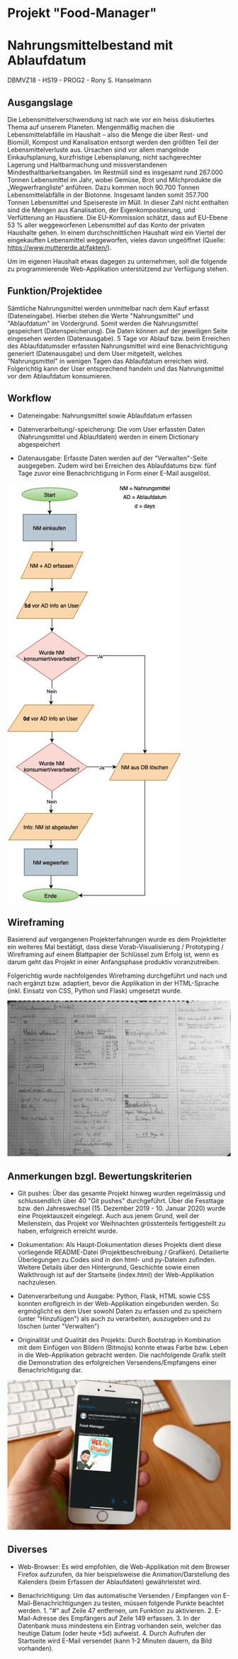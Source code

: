 # Projekt "Food-Manager"
# Nahrungsmittelbestand mit Ablaufdatum
DBMVZ18 - HS19 - PROG2 - Rony S. Hanselmann


## Ausgangslage
Die Lebensmittelverschwendung ist nach wie vor ein heiss diskutiertes Thema auf unserem Planeten. Mengenmäßig machen die Lebensmittelabfälle im Haushalt – also die Menge die über Rest- und Biomüll, Kompost und Kanalisation entsorgt werden den größten Teil der Lebensmittelverluste aus. Ursachen sind vor allem mangelnde Einkaufsplanung, kurzfristige Lebensplanung, nicht sachgerechter Lagerung und Haltbarmachung und missverstandenen Mindesthaltbarkeitsangaben.
Im Restmüll sind es insgesamt rund 267.000 Tonnen Lebensmittel im Jahr, wobei Gemüse, Brot und Milchprodukte die „Wegwerfrangliste“ anführen. Dazu kommen noch 90.700 Tonnen Lebensmittelabfälle in der Biotonne. Insgesamt landen somit 357.700 Tonnen Lebensmittel und Speisereste im Müll. In dieser Zahl nicht enthalten sind die Mengen aus Kanalisation, der Eigenkompostierung, und Verfütterung an Haustiere. Die EU-Kommission schätzt, dass auf EU-Ebene 53 % aller weggeworfenen Lebensmittel auf das Konto der privaten Haushalte gehen. In einem durchschnittlichen Haushalt wird ein Viertel der eingekauften Lebensmittel weggeworfen, vieles davon ungeöffnet (Quelle: https://www.muttererde.at/fakten/).

Um im eigenen Haushalt etwas dagegen zu unternehmen, soll die folgende zu programmierende Web-Applikation unterstützend zur Verfügung stehen. 

## Funktion/Projektidee
Sämtliche Nahrungsmittel werden unmittelbar nach dem Kauf erfasst (Dateneingabe). Hierbei stehen die Werte "Nahrungsmittel" und "Ablaufdatum" im Vordergrund. Somit werden die Nahrungsmittel gespeichert (Datenspeicherung). Die Daten können auf der jeweiligen Seite eingesehen werden (Datenausgabe). 5 Tage vor Ablauf bzw. beim Erreichen des Ablaufdatumsder erfassten Nahrungsmittel wird eine Benachrichtigung generiert (Datenausgabe) und dem User mitgeteilt, welches "Nahrungsmittel" in wenigen Tagen das Ablaufdatum erreichen wird. Folgerichtig kann der User entsprechend handeln und das Nahrungsmittel vor dem Ablaufdatum konsumieren.


## Workflow
* Dateneingabe:
Nahrungsmittel sowie Ablaufdatum erfassen

* Datenverarbeitung/-speicherung:
Die vom User erfassten Daten (Nahrungsmittel und Ablaufdaten) werden in einem Dictionary abgespeichert
	
* Datenausgabe:
Erfasste Daten werden auf der "Verwalten"-Seite ausgegeben. Zudem wird bei Erreichen des Ablaufdatums bzw. fünf Tage zuvor eine Benachrichtigung in Form einer E-Mail ausgelöst. 


![Ablaufdiagramm](docs/prog2projectv4.jpg)


## Wireframing
Basierend auf vergangenen Projekterfahrungen wurde es dem Projektleiter ein weiteres Mal bestätigt, dass diese Vorab-Visualisierung / Prototyping / Wireframing auf einem Blattpapier der Schlüssel zum Erfolg ist, wenn es darum geht das Projekt in einer Anfangsphase produktiv voranzutreiben.

Folgerichtig wurde nachfolgendes Wireframing durchgeführt und nach und nach ergänzt bzw. adaptiert, bevor die Applikation in der HTML-Sprache (inkl. Einsatz von CSS, Python und Flask) umgesetzt wurde.

![Wireframing](docs/wireframing_v2.jpg)


## Anmerkungen bzgl. Bewertungskriterien
* Git pushes: Über das gesamte Projekt hinweg wurden regelmässig und schlussendlich über 40 "Git pushes" durchgeführt. Über die Fessttage bzw. den Jahreswechsel (15. Dezember 2019 - 10. Januar 2020) wurde eine Projektauszeit eingelegt. Auch aus jenem Grund, weil der Meilenstein, das Projekt vor Weihnachten grösstenteils fertiggestellt zu haben, erfolgreich erreicht wurde.

* Dokumentation: Als Haupt-Dokumentation dieses Projekts dient diese vorliegende README-Datei (Projektbeschreibung / Grafiken). Detailierte Überlegungen zu Codes sind in den html- und py-Dateien zufinden. Weitere Details über den Hintergrund, Geschichte sowie einen Walkthrough ist auf der Startseite (index.html) der Web-Applikation nachzulesen.

* Datenverarbeitung und Ausgabe: Python, Flask, HTML sowie CSS konnten eroflgreich in der Web-Applikation eingebunden werden. So ergmöglicht es dem User sowohl Daten zu erfassen und zu speichern (unter "Hinzufügen") als auch zu verarbeiten, auszugeben und zu löschen (unter "Verwalten") 

* Originalität und Qualität des Projekts: Durch Bootstrap in Kombination mit dem Einfügen von Bildern (Bitmojis) konnte etwas Farbe bzw. Leben in die Web-Applikation gebracht werden. Die nachfolgende Grafik stellt die Demonstration des erfolgreichen Versendens/Empfangens einer Benachrichtigung dar.

![Wireframing](docs/Demo_eMail2.png)


## Diverses
* Web-Browser: Es wird empfohlen, die Web-Applikation mit dem Browser Firefox aufzurufen, da hier beispielsweise die Animation/Darstellung des Kalenders (beim Erfassen der Ablaufdaten) gewährleistet wird.

* Benachrichtigung: Um das automatische Versenden / Empfangen von E-Mail-Benachrichtigungen zu testen, müssen folgende Punkte beachtet werden. 1. "#" auf Zeile 47 entfernen, um Funktion zu aktivieren. 2. E-Mail-Adresse des Empfängers auf Zeile 149 erfassen. 3. In der Datenbank muss mindestens ein Eintrag vorhanden sein, welcher das heutige Datum (oder heute +5d) aufweist. 4. Durch Aufrufen der Startseite wird E-Mail versendet (kann 1-2 Minuten dauern, da Bild vorhanden).


